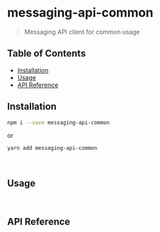 # messaging-api-common

> Messaging API client for common usage

## Table of Contents

- [Installation](#installation)
- [Usage](#usage)
- [API Reference](#api-reference)

## Installation

```sh
npm i --save messaging-api-common
```

or

```sh
yarn add messaging-api-common
```

<br />

## Usage

<br />

## API Reference
